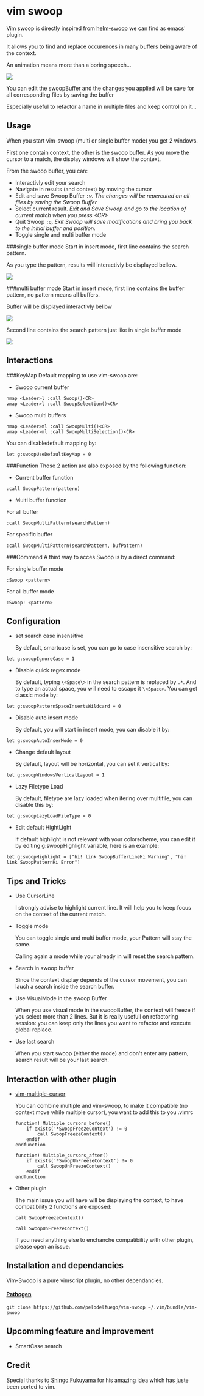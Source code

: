 vim swoop
=========

Vim swoop is directly inspired from [helm-swoop](https://github.com/ShingoFukuyama/helm-swoop) we can find as emacs' plugin.

It allows you to find and replace occurences in many buffers being aware of the context.

An animation means more than a boring speech...


![](https://github.com/pelodelfuego/vim-swoop/blob/dev/doc/images/moveSwoop.gif)

You can edit the swoopBuffer and the changes you applied will be save for all corresponding files by saving the buffer

Especially useful to refactor a name in multiple files and keep control on it...


Usage
-----

When you start vim-swoop (multi or single buffer mode) you get 2 windows.

First one contain context, the other is the swoop buffer. As you move the cursor to a match, the display windows will show the context.

From the swoop buffer, you can:
* Interactivly edit your search
* Navigate in results (and context) by moving the cursor
* Edit and save Swoop Buffer ```:w```.
*The changes will be repercuted on all files by saving the Swoop Buffer*
* Select current result.
*Exit and Save Swoop and go to the location of current match when you press \<CR\>*
* Quit Swoop ```:q```.
*Exit Swoop will save modifications and bring you back to the initial buffer and position.*
* Toggle single and multi buffer mode

###single buffer mode
Start in insert mode, first line contains the search pattern.

As you type the pattern, results will interactivly be displayed bellow.

![](https://raw.githubusercontent.com/pelodelfuego/vim-swoop/dev/doc/images/singleModeScreenshot.png)


###multi buffer mode
Start in insert mode, first line contains the buffer pattern, no pattern means all buffers.

Buffer will be displayed interactivly bellow

![](https://raw.githubusercontent.com/pelodelfuego/vim-swoop/dev/doc/images/multiModeBufferPatternScreenshot.png)

Second line contains the search pattern just like in single buffer mode

![](https://raw.githubusercontent.com/pelodelfuego/vim-swoop/dev/doc/images/multiModeSwoopPatternScreenshot.png)


Interactions
--------

###KeyMap
Default mapping to use vim-swoop are:

* Swoop current buffer
```
nmap <Leader>l :call Swoop()<CR>
vmap <Leader>l :call SwoopSelection()<CR>
```

* Swoop multi buffers
```
nmap <Leader>ml :call SwoopMulti()<CR>
vmap <Leader>ml :call SwoopMultiSelection()<CR>
```

You can disabledefault mapping by:
```
let g:swoopUseDefaultKeyMap = 0
```

###Function
Those 2 action are also exposed by the following function:

* Current buffer function
```
:call SwoopPattern(pattern)
```

* Multi buffer function

For all buffer
```
:call SwoopMultiPattern(searchPattern)
```

For specific buffer
```
:call SwoopMultiPattern(searchPattern, bufPattern)
```

###Command
A third way to acces Swoop is by a direct command:

For single buffer mode
```
:Swoop <pattern>
```

For all buffer mode
```
:Swoop! <pattern>
```


Configuration
-------------

* set search case insensitive

    By default, smartcase is set, you can go to case insensitive search by:
```
let g:swoopIgnoreCase = 1
```

* Disable quick regex mode

    By default, typing ```\<Space\>``` in the search pattern is replaced by ```.*```. And to type an actual space, you will need to escape it  ```\<Space>```.
    You can get classic mode by:
```
let g:swoopPatternSpaceInsertsWildcard = 0
```

* Disable auto insert mode

    By default, you will start in insert mode, you can disable it by:
```
let g:swoopAutoInserMode = 0
```

* Change default layout

    By default, layout will be horizontal, you can set it vertical by:
```
let g:swoopWindowsVerticalLayout = 1
```

* Lazy Filetype Load

    By default, filetype are lazy loaded when itering over multifile, you can disable this by:
```
let g:swoopLazyLoadFileType = 0
```

* Edit default HightLight

    If default highlight is not relevant with your colorscheme, you can edit it by editing g:swoopHighlight variable, here is an example:
```
let g:swoopHighlight = ["hi! link SwoopBufferLineHi Warning", "hi! link SwoopPatternHi Error"]
```


Tips and Tricks
---------------
* Use CursorLine

    I strongly advise to highlight current line. It will help you to keep focus on the context of the current match.

* Toggle mode

    You can toggle single and multi buffer mode, your Pattern will stay the same.

    Calling again a mode while your already in will reset the search pattern.

* Search in swoop buffer

    Since the context display depends of the cursor movement, you can lauch a search inside the search buffer.

* Use VisualMode in the swoop Buffer

    When you use visual mode in the swoopBuffer, the context will freeze if you select more than 2 lines.
    But it is really usefull on refactoring session: you can keep only the lines you want to refactor and execute global replace.


* Use last search

    When you start swoop (either the mode) and don't enter any pattern, search result will be your last search.


Interaction with other plugin
-----------------------------
* [ vim-multiple-cursor ]( https://github.com/terryma/vim-multiple-cursors )

    You can combine multiple and vim-swoop, to make it compatible (no context move while multiple cursor), you want to add this to you .vimrc
    ```
    function! Multiple_cursors_before()
        if exists('*SwoopFreezeContext') != 0
            call SwoopFreezeContext()
        endif
    endfunction

    function! Multiple_cursors_after()
        if exists('*SwoopUnFreezeContext') != 0
            call SwoopUnFreezeContext()
        endif
    endfunction
    ```

* Other plugin

    The main issue you will have will be displaying the context, to have compatibility 2 functions are exposed:
    ```
    call SwoopFreezeContext()
    ```

    ```
    call SwoopUnFreezeContext()
    ```
    If you need anything else to enchanche compatibility with other plugin, please open an issue.


Installation and dependancies
-----------------------------

Vim-Swoop is a pure vimscript plugin, no other dependancies.


#### [Pathogen](https://github.com/tpope/vim-pathogen)
```
git clone https://github.com/pelodelfuego/vim-swoop ~/.vim/bundle/vim-swoop
```


Upcomming feature and improvement
-----------------
* SmartCase search


Credit
------
Special thanks to [ Shingo Fukuyama ]( https://github.com/ShingoFukuyama ) for his amazing idea which has juste been ported to vim.

